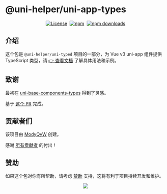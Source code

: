 # @uni-helper/uni-app-types

<div style="display: flex; justify-content: center; align-items: center; gap: 8px;">
  <a href="https://github.com/uni-helper/uni-typed/blob/main/LICENSE">
    <img src="https://img.shields.io/github/license/uni-helper/uni-typed?style=for-the-badge" alt="License" />
  </a>
  <a href="https://www.npmjs.com/package/@uni-helper/uni-app-types">
    <img src="https://img.shields.io/npm/v/%40uni-helper%2Funi-app-types?style=for-the-badge" alt="npm" />
  </a>
  <a href="https://www.npmjs.com/package/@uni-helper/uni-app-types">
    <img src="https://img.shields.io/npm/dm/%40uni-helper%2Funi-app-types?style=for-the-badge" alt="npm downloads" />
  </a>
</div>

## 介绍

这个包是 `@uni-helper/uni-typed` 项目的一部分，为 Vue v3 uni-app 组件提供 TypeScript 类型，请 [👉 查看文档](https://uni-typed.netlify.app/) 了解具体用法和示例。

## 致谢

最初在 [uni-base-components-types](https://github.com/satrong/uni-base-components-types) 得到了灵感。

基于 [这个 PR](https://github.com/satrong/uni-base-components-types/pull/5) 完成。

## 贡献者们

该项目由 [ModyQyW](https://github.com/ModyQyW) 创建。

感谢 [所有贡献者](https://github.com/uni-helper/uni-typed/graphs/contributors) 的付出！

## 赞助

如果这个包对你有所帮助，请考虑 [赞助](https://github.com/ModyQyW/sponsors) 支持，这将有利于项目持续开发和维护。

<p align="center">
  <a href="https://cdn.jsdelivr.net/gh/ModyQyW/sponsors/sponsorkit/sponsors.svg">
    <img src="https://cdn.jsdelivr.net/gh/ModyQyW/sponsors/sponsorkit/sponsors.svg"/>
  </a>
</p>

